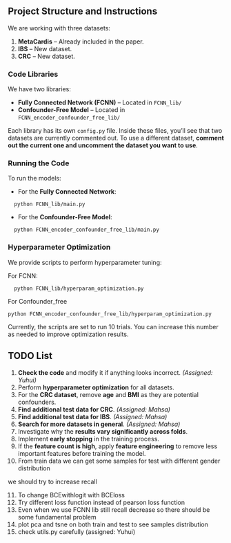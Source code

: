 ## Project Structure and Instructions

We are working with three datasets:

1. **MetaCardis** – Already included in the paper.
2. **IBS** – New dataset.
3. **CRC** – New dataset.

### Code Libraries

We have two libraries:

- **Fully Connected Network (FCNN)** – Located in `FCNN_lib/`
- **Confounder-Free Model** – Located in `FCNN_encoder_confounder_free_lib/`

Each library has its own `config.py` file. Inside these files, you’ll see that two datasets are currently commented out. To use a different dataset, **comment out the current one and uncomment the dataset you want to use**.

### Running the Code

To run the models:

- For the **Fully Connected Network**:
```
  python FCNN_lib/main.py
```

- For the **Confounder-Free Model**:
```
  python FCNN_encoder_confounder_free_lib/main.py
```

### Hyperparameter Optimization
We provide scripts to perform hyperparameter tuning:

For FCNN:
```
  python FCNN_lib/hyperparam_optimization.py
```

For Confounder_free
```
python FCNN_encoder_confounder_free_lib/hyperparam_optimization.py
```

Currently, the scripts are set to run 10 trials. You can increase this number as needed to improve optimization results.

## TODO List

1. **Check the code** and modify it if anything looks incorrect. *(Assigned: Yuhui)*
2. Perform **hyperparameter optimization** for all datasets.
3. For the **CRC dataset**, remove **age** and **BMI** as they are potential confounders.
4. **Find additional test data for CRC**. *(Assigned: Mahsa)*
5. **Find additional test data for IBS**. *(Assigned: Mahsa)*
6. **Search for more datasets in general**. *(Assigned: Mahsa)*
7. Investigate why the **results vary significantly across folds**.
8. Implement **early stopping** in the training process.
9. If the **feature count is high**, apply **feature engineering** to remove less important features before training the model.
10. From train data we can get some samples for test with different gender distribution

we should try to increase recall

11. To change BCEwithlogit with BCEloss
12. Try different loss function instead of pearson loss function
13. Even when we use FCNN lib still recall decrease so there should be some fundamental problem
14. plot pca and tsne on both train and test to see samples distribution
15. check utils.py carefully (assigned: Yuhui)